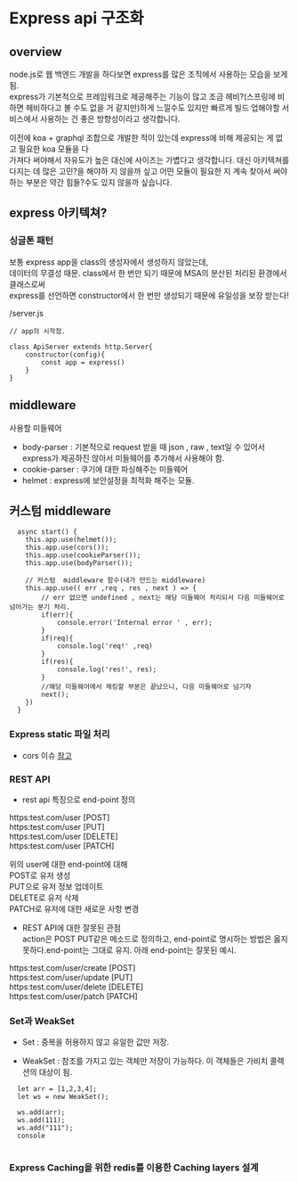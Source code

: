 # Express api 구조화

## overview
node.js로 웹 백엔드 개발을 하다보면 express를 많은 조직에서 사용하는 모습을 보게 됨.<br/>
express가 기본적으로 프레임워크로 제공해주는 기능이 많고 조금 헤비?(스프링에 비하면 헤비하다고 볼 수도 없을 거 같지만)하게 느낄수도 있지만 빠르게 빌드 업해야할 서비스에서 사용하는 건 좋은 방향성이라고 생각합니다.

이전에 koa + graphql 조합으로 개발한 적이 있는데 express에 비해 제공되는 게 없고 필요한 koa 모듈을 다 <br> 가져다 써야해서 자유도가 높은 대신에 사이즈는 가볍다고 생각합니다. 대신 아키텍쳐를 다지는 데 많은 고민?을 
해야하 지 않을까 싶고 어떤 모듈이 필요한 지 계속 찾아서 써야하는 부분은 약간 힘들?수도 있지 않을까 싶습니다.

## express 아키텍쳐?
### 싱글톤 패턴
보통 express app을 class의 생성자에서 생성하지 않았는데, <br>
데이터의 무결성 때문. class에서 한 번만 되기 때문에 MSA의 분산된 처리된 환경에서 클래스로써 <br />express를 선언하면 constructor에서 한 번만 생성되기 때문에 유일성을 보장 받는다!

/server.js 
```
// app의 시작점.

class ApiServer extends http.Server{
    constructor(config){
        const app = express()
    }
}

```


## middleware
사용할 미들웨어 
 - body-parser : 기본적으로 request 받을 때 json , raw , text일 수 있어서 express가 제공하진 않아서 미들웨어를 추가해서 사용해야 함.
 - cookie-parser : 쿠기에 대한 파싱해주는 미들웨어
 - helmet : express에 보안설정을 최적화 해주는 모듈.


## 커스텀 middleware

```
  async start() {
    this.app.use(helmet());
    this.app.use(cors());
    this.app.use(cookieParser());
    this.app.use(bodyParser());

    // 커스텀  middleware 함수(내가 만드는 middleware)
    this.app.use(( err ,req , res , next ) => {
        // err 없으면 undefined , next는 해당 미들웨어 처리되서 다음 미들웨어로 넘어가는 분기 처리.
        if(err){
            console.error('Internal error ' , err);
        }
        if(req){
            console.log('req!' ,req)
        } 
        if(res){
            console.log('res!', res);
        }
        //해당 미들웨어에서 체킹할 부분은 끝났으니, 다음 미들웨어로 넘기자
        next();
    })
  }
```
### Express static 파일 처리
 - cors 이슈 [참고](https://www.zerocho.com/category/HTTP/post/5b4c4e3efc5052001b4f519b)


### REST API 

- rest api 특징으로 end-point 정의

https:test.com/user  [POST] <br />
https:test.com/user  [PUT] <br />
https:test.com/user  [DELETE] <br />
https:test.com/user  [PATCH] <br />

위의 user에 대한 end-point에 대해  <br />
POST로 유저 생성 <br />
PUT으로 유저 정보 업데이트 <br />
DELETE로 유저 삭제 <br />
PATCH로 유저에 대한 새로운 사항 변경 <br />


- REST API에 대한 잘못된 관점<br />
action은 POST PUT같은 메소드로 정의하고, end-point로 명시하는 방법은 옳지 못하다.end-point는 그대로 유지. 아래 end-point는 잘못된 예시.


https:test.com/user/create  [POST] <br />
https:test.com/user/update  [PUT]<br />
https:test.com/user/delete  [DELETE]<br />
https:test.com/user/patch  [PATCH]<br />




### Set과 WeakSet
 *  Set
   : 중복을 허용하지 않고 유일한 값만 저장. 
  
 *  WeakSet
  : 참조를 가지고 있는 객체만 저장이 가능하다. 이 객체들은 가비치 콜렉션의 대상이 됨.

  ```
    let arr = [1,2,3,4];
    let ws = new WeakSet();

    ws.add(arr);
    ws.add(111);
    ws.add("111");
    console


  ```


### Express Caching을 위한 redis를 이용한 Caching layers 설계


